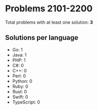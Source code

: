 # Problems 2101-2200

Total problems with at least one solution: **3**

## Solutions per language

- Go: 1
- Java: 1
- PHP: 1
- C#: 0
- C++: 0
- Perl: 0
- Python: 0
- Ruby: 0
- Rust: 0
- Swift: 0
- TypeScript: 0
